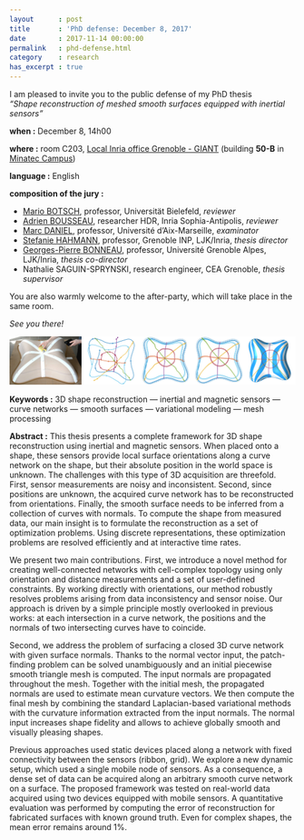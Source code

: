 ```yaml
---
layout      : post
title       : 'PhD defense: December 8, 2017'
date        : 2017-11-14 00:00:00
permalink   : phd-defense.html
category    : research
has_excerpt : true
---
```


I am pleased to invite you to the public defense of my PhD thesis  
*&ldquo;Shape reconstruction of meshed smooth surfaces equipped with inertial sensors&rdquo;*

**when :** December 8, 14h00

**where :**  room C203,
[Local Inria office Grenoble - GIANT](https://www.inria.fr/en/centre/grenoble/overview/local-inria-office-grenoble-giant)
(building **50-B** in [Minatec Campus](http://bit.ly/2i96g8u))  

<!--more-->
**language :**  English

**composition of the jury :**
- [Mario BOTSCH](http://graphics.uni-bielefeld.de/people/botsch.php), professor, Universität Bielefeld, *reviewer*           
- [Adrien BOUSSEAU](http://www-sop.inria.fr/members/Adrien.Bousseau/), researcher HDR, Inria Sophia-Antipolis, *reviewer*           
- [Marc DANIEL](http://marc.daniel.perso.luminy.univ-amu.fr/), professor, Université d’Aix-Marseille, *examinator*
- [Stefanie HAHMANN](https://team.inria.fr/imagine/stefanie-hahmann/), professor, Grenoble INP, LJK/Inria, *thesis director*    
- [Georges-Pierre BONNEAU](http://www-evasion.imag.fr/~Georges-Pierre.Bonneau/), professor, Université Grenoble Alpes, LJK/Inria, *thesis co-director*
- Nathalie SAGUIN-SPRYNSKI, research engineer, CEA Grenoble, *thesis supervisor*  

You are also warmly welcome to the after-party, which will take place in the same room.

*See you there!*

![teaser](/assets/smi2017/teaser.jpg)

**Keywords :** 3D shape reconstruction — inertial and magnetic sensors — curve networks — smooth surfaces — variational modeling — mesh processing

**Abstract :** This thesis presents a complete framework for 3D shape reconstruction using inertial and magnetic sensors. When placed onto a shape, these sensors provide local surface orientations along a curve network on the shape, but their absolute position in the world space is unknown. The challenges with this type of 3D acquisition are threefold. First, sensor measurements are noisy and inconsistent. Second, since positions are unknown, the acquired curve network has to be reconstructed from orientations. Finally, the smooth surface needs to be inferred from a collection of curves with normals. To compute the shape from measured data, our main insight is to formulate the reconstruction as a set of optimization problems. Using discrete representations, these optimization problems are resolved efficiently and at interactive time rates.

We present two main contributions. First, we introduce a novel method for creating well-connected networks with cell-complex topology using only orientation and distance measurements and a set of user-defined constraints. By working directly with orientations, our method robustly resolves problems arising from data inconsistency and sensor noise. Our approach is driven by a simple principle mostly overlooked in previous works: at each intersection in a curve network, the positions and the normals of two intersecting curves have to coincide.

Second, we address the problem of surfacing a closed 3D curve network with given surface normals. Thanks to the normal vector input, the patch-finding problem can be solved unambiguously and an initial piecewise smooth triangle mesh is computed. The input normals are propagated throughout the mesh. Together with the initial mesh, the propagated normals are used to estimate mean curvature vectors. We then compute the final mesh by combining the standard Laplacian-based variational methods with the curvature information extracted from the input normals. The normal input increases shape fidelity and allows to achieve globally smooth and visually pleasing shapes.

Previous approaches used static devices placed along a network with fixed connectivity between the sensors (ribbon, grid). We explore a new dynamic setup, which used a single mobile node of sensors. As a consequence, a dense set of data can be acquired along an arbitrary smooth curve network on a surface. The proposed framework was tested on real-world data acquired using two devices equipped with mobile sensors. A quantitative evaluation was performed by computing the error of reconstruction for fabricated surfaces with known ground truth. Even for complex shapes, the mean error remains around 1%.
